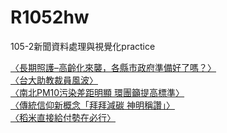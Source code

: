 # R1052hw
105-2新聞資料處理與視覺化practice



<a href="https://b02607055.github.io/R1052hw/LTCTaiwan/LTCTaiwan.html" target="_blank"  title="〈長期照護–高齡化來襲，各縣市政府準備好了嗎？〉
">〈長期照護–高齡化來襲，各縣市政府準備好了嗎？〉
</a>
<br>
<a href="https://b02607055.github.io/R1052hw/plotly_NTUteacher/plotly_ntuteacher_html.html" target="_blank"  title="〈台大助教裁員風波〉
">〈台大助教裁員風波〉
</a>
<br>
<a href="https://b02607055.github.io/R1052hw/statistic/HW3.html" target="_blank"  title="〈〈南北PM10污染差距明顯 環團籲提高標準〉
">〈南北PM10污染差距明顯 環團籲提高標準〉
</a>
<br>
<a href="https://jimmmmmmmmmmm.github.io/Rprogram/RfinalProject/Rfinalproject_edit.html" target="_blank"  title="〈傳統信仰新概念「拜拜減碳 神明稱讚」〉
">〈傳統信仰新概念「拜拜減碳 神明稱讚」〉
</a>
<br>
<a href="https://b02607055.github.io/R1052hw/barplot_rice/HW1.html" target="_blank"  title="〈稻米直接給付勢在必行〉
">〈稻米直接給付勢在必行〉
</a>
<br>
